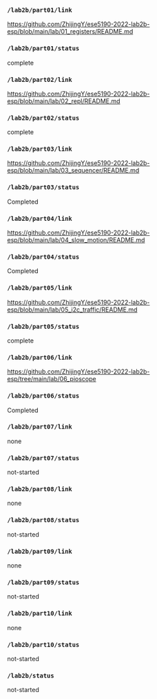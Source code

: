 ### `/lab2b/part01/link`
https://github.com/ZhijingY/ese5190-2022-lab2b-esp/blob/main/lab/01_registers/README.md
### `/lab2b/part01/status`
complete
### `/lab2b/part02/link`
https://github.com/ZhijingY/ese5190-2022-lab2b-esp/blob/main/lab/02_repl/README.md
### `/lab2b/part02/status`
complete
### `/lab2b/part03/link`
https://github.com/ZhijingY/ese5190-2022-lab2b-esp/blob/main/lab/03_sequencer/README.md
### `/lab2b/part03/status`
Completed
### `/lab2b/part04/link`
https://github.com/ZhijingY/ese5190-2022-lab2b-esp/blob/main/lab/04_slow_motion/README.md
### `/lab2b/part04/status`
Completed
### `/lab2b/part05/link`
https://github.com/ZhijingY/ese5190-2022-lab2b-esp/blob/main/lab/05_i2c_traffic/README.md
### `/lab2b/part05/status`
complete
### `/lab2b/part06/link`
https://github.com/ZhijingY/ese5190-2022-lab2b-esp/tree/main/lab/06_pioscope
### `/lab2b/part06/status`
Completed
### `/lab2b/part07/link`
none
### `/lab2b/part07/status`
not-started
### `/lab2b/part08/link`
none
### `/lab2b/part08/status`
not-started
### `/lab2b/part09/link`
none
### `/lab2b/part09/status`
not-started
### `/lab2b/part10/link`
none
### `/lab2b/part10/status`
not-started
### `/lab2b/status`
not-started
